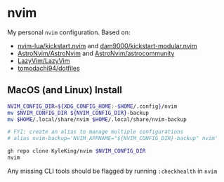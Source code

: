 # nvim

My personal `nvim` configuration. Based on:

- [nvim-lua/kickstart.nvim](https://github.com/nvim-lua/kickstart.nvim) and [dam9000/kickstart-modular.nvim](https://github.com/dam9000/kickstart-modular.nvim)
- [AstroNvim/AstroNvim](https://github.com/AstroNvim/AstroNvim) and [AstroNvim/astrocommunity](https://github.com/AstroNvim/astrocommunity)
- [LazyVim/LazyVim](https://github.com/LazyVim/LazyVim)
- [tomodachi94/dotfiles](https://github.com/tomodachi94/dotfiles/tree/main/nvim)

## MacOS (and Linux) Install

```sh
NVIM_CONFIG_DIR=${XDG_CONFIG_HOME:-$HOME/.config}/nvim
mv $NVIM_CONFIG_DIR ${NVIM_CONFIG_DIR}-backup
mv $HOME/.local/share/nvim $HOME/.local/share/nvim-backup

# FYI: create an alias to manage multiple configurations
# alias nvim-backup='NVIM_APPNAME="${NVIM_CONFIG_DIR}-backup" nvim'

gh repo clone KyleKing/nvim $NVIM_CONFIG_DIR
nvim
```

Any missing CLI tools should be flagged by running `:checkhealth` in `nvim`
